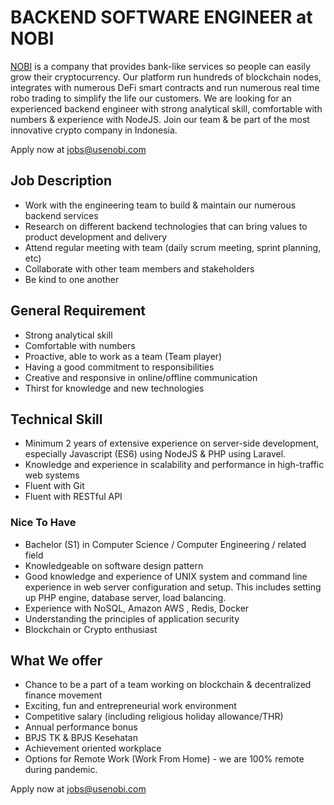 # BACKEND SOFTWARE ENGINEER at NOBI
 
[NOBI](https://usenobi.com) is a company that provides bank-like services so people can easily grow their cryptocurrency. Our platform run hundreds of blockchain nodes, integrates with numerous DeFi smart contracts and run numerous real time robo trading to simplify the life our customers. We are looking for an experienced backend engineer with strong analytical skill, comfortable with numbers & experience with NodeJS. Join our team & be part of the most innovative crypto company in Indonesia.

Apply now at [jobs@usenobi.com](jobs@usenobi.com)

## Job Description
- Work with the engineering team to build & maintain our numerous backend services
- Research on different backend technologies that can bring values to product development and delivery
- Attend regular meeting with team (daily scrum meeting, sprint planning, etc)
- Collaborate with other team members and stakeholders
- Be kind to one another

## General Requirement
- Strong analytical skill 
- Comfortable with numbers 
- Proactive, able to work as a team (Team player)
- Having a good commitment to responsibilities
- Creative and responsive in online/offline communication
- Thirst for knowledge and new technologies

## Technical Skill 
- Minimum 2 years of extensive experience on server-side development, especially Javascript (ES6) using NodeJS & PHP using Laravel.
- Knowledge and experience in scalability and performance in high-traffic web systems
- Fluent with Git
- Fluent with RESTful API

### Nice To Have
- Bachelor (S1) in Computer Science / Computer Engineering / related field
- Knowledgeable on software design pattern 
- Good knowledge and experience of UNIX system and command line experience in web server configuration and setup. This includes setting up PHP engine, database server, load balancing.
- Experience with NoSQL, Amazon AWS , Redis, Docker
- Understanding the principles of application security 
- Blockchain or Crypto enthusiast

## What We offer
- Chance to be a part of a team working on blockchain & decentralized finance movement
- Exciting, fun and entrepreneurial work environment
- Competitive salary (including religious holiday allowance/THR)
- Annual performance bonus
- BPJS TK & BPJS Kesehatan
- Achievement oriented workplace
- Options for Remote Work (Work From Home) - we are 100% remote during pandemic.

Apply now at [jobs@usenobi.com](jobs@usenobi.com)
